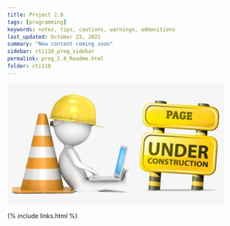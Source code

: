 ```yaml
---
title: Project 2.8
tags: [programming]
keywords: notes, tips, cautions, warnings, admonitions
last_updated: October 23, 2021
summary: "New content coming soon"
sidebar: cti110_prog_sidebar
permalink: prog_2.8_Readme.html
folder: cti110
---
```


![under construction](../../images/new-content-coming-soon-web-page-is-under.png)

{% include links.html %}

